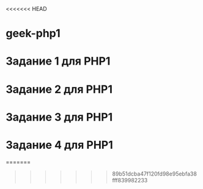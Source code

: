 <<<<<<< HEAD
# geek-php1
# Задание 1 для PHP1 

# Задание 2 для PHP1

# Задание 3 для PHP1

# Задание 4 для PHP1
=======
>>>>>>> 89b51dcba47f120fd98e95ebfa38fff839982233
